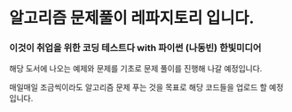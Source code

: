 # 알고리즘 문제풀이 레파지토리 입니다.

### 이것이 취업을 위한 코딩 테스트다 with 파이썬 (나동빈) 한빛미디어

해당 도서에 나오는 예제와 문제를 기초로 문제 풀이를 진행해 나갈 예정입니다.

매일매일 조금씩이라도 알고리즘 문제 푸는 것을 목표로 해당 코드들을 업로드 할 예정입니다.

